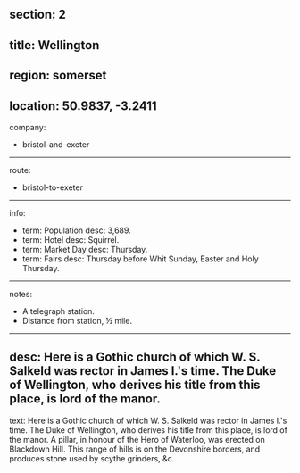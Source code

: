 section: 2
----
title: Wellington
----
region: somerset
----
location: 50.9837, -3.2411
----
company:
- bristol-and-exeter
----
route:
- bristol-to-exeter
----
info:
- term: Population
  desc: 3,689.
- term: Hotel
  desc: Squirrel.
- term: Market Day
  desc: Thursday.
- term: Fairs
  desc: Thursday before Whit Sunday, Easter and Holy Thursday.
----
notes:
- A telegraph station.
- Distance from station, ½ mile.
----
desc: Here is a Gothic church of which W. S. Salkeld was rector in James I.'s time. The Duke of Wellington, who derives his title from this place, is lord of the manor.
----
text: Here is a Gothic church of which W. S. Salkeld was rector in James I.'s time. The Duke of Wellington, who derives his title from this place, is lord of the manor. A pillar, in honour of the Hero of Waterloo, was erected on Blackdown Hill. This range of hills is on the Devonshire borders, and produces stone used by scythe grinders, &c.
